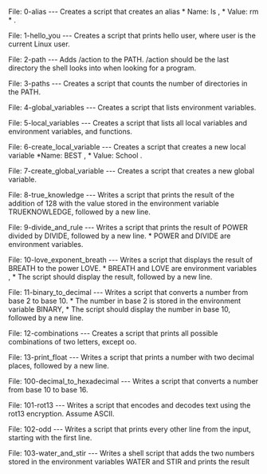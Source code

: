 File: 0-alias --- Creates a script that creates an alias * Name: ls , * Value: rm * .

File: 1-hello_you --- Creates a script that prints hello user, where user is the current Linux user.

File: 2-path --- Adds /action to the PATH. /action should be the last directory the shell looks into when looking for a program.

File: 3-paths --- Creates a script that counts the number of directories in the PATH.

File: 4-global_variables --- Creates a script that lists environment variables.

File: 5-local_variables --- Creates a script that lists all local variables and environment variables, and functions.

File: 6-create_local_variable --- Creates a script that creates a new local variable *Name: BEST , * Value: School .

File: 7-create_global_variable --- Creates a script that creates a new global variable.

File: 8-true_knowledge --- Writes a script that prints the result of the addition of 128 with the value stored in the environment variable TRUEKNOWLEDGE, followed by a new line.

File: 9-divide_and_rule --- Writes a script that prints the result of POWER divided by DIVIDE, followed by a new line. * POWER and DIVIDE are environment variables.

File: 10-love_exponent_breath --- Writes a script that displays the result of BREATH to the power LOVE. * BREATH and LOVE are environment variables , * The script should display the result, followed by a new line.

File: 11-binary_to_decimal --- Writes a script that converts a number from base 2 to base 10. * The number in base 2 is stored in the environment variable BINARY, * The script should display the number in base 10, followed by a new line.

File: 12-combinations --- Creates a script that prints all possible combinations of two letters, except oo.

File: 13-print_float --- Writes a script that prints a number with two decimal places, followed by a new line.

File: 100-decimal_to_hexadecimal --- Writes a script that converts a number from base 10 to base 16.

File: 101-rot13 --- Writes a script that encodes and decodes text using the rot13 encryption. Assume ASCII.

File: 102-odd --- Writes a script that prints every other line from the input, starting with the first line.

File: 103-water_and_stir --- Writes a shell script that adds the two numbers stored in the environment variables WATER and STIR and prints the result

